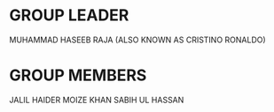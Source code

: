 # GROUP LEADER
MUHAMMAD HASEEB RAJA (ALSO KNOWN AS CRISTINO RONALDO)

# GROUP MEMBERS
JALIL HAIDER
MOIZE KHAN 
SABIH UL HASSAN
